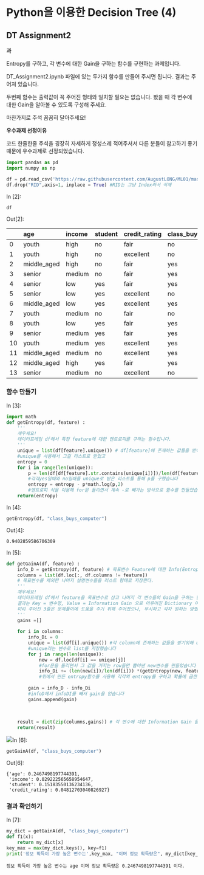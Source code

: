 # Python을 이용한 Decision Tree \(4\)

## DT Assignment2

**과**

Entropy를 구하고, 각 변수에 대한 Gain을 구하는 함수를 구현하는 과제입니다.

DT\_Assignment2.ipynb 파일에 있는 두가지 함수를 만들어 주시면 됩니다. 결과는 주어져 있습니다.

두번째 함수는 출력값이 꼭 주어진 형태와 일치할 필요는 없습니다. 봤을 때 각 변수에 대한 Gain을 알아볼 수 있도록 구성해 주세요.

마찬가지로 주석 꼼꼼히 달아주세요!



**우수과제 선정이유**

코드 한줄한줄 주석을 굉장히 자세하게 정성스레 적어주셔서 다른 분들이 참고하기 좋기 때문에 우수과제로 선정되었습니다.



```python
import pandas as pd 
import numpy as np

df = pd.read_csv('https://raw.githubusercontent.com/AugustLONG/ML01/master/01decisiontree/AllElectronics.csv')
df.drop("RID",axis=1, inplace = True) #RID는 그냥 Index라서 삭제
```

In \[2\]:

```text
df
```

Out\[2\]:

|  | age | income | student | credit\_rating | class\_buys\_computer |
| :--- | :--- | :--- | :--- | :--- | :--- |
| 0 | youth | high | no | fair | no |
| 1 | youth | high | no | excellent | no |
| 2 | middle\_aged | high | no | fair | yes |
| 3 | senior | medium | no | fair | yes |
| 4 | senior | low | yes | fair | yes |
| 5 | senior | low | yes | excellent | no |
| 6 | middle\_aged | low | yes | excellent | yes |
| 7 | youth | medium | no | fair | no |
| 8 | youth | low | yes | fair | yes |
| 9 | senior | medium | yes | fair | yes |
| 10 | youth | medium | yes | excellent | yes |
| 11 | middle\_aged | medium | no | excellent | yes |
| 12 | middle\_aged | high | yes | fair | yes |
| 13 | senior | medium | no | excellent | no |

### 함수 만들기 <a id="&#xD568;&#xC218;-&#xB9CC;&#xB4E4;&#xAE30;"></a>

In \[3\]:

```python
import math
def getEntropy(df, feature) :
    ''' 
    채우세요!
    데이터프레임 df에서 특정 feature에 대한 엔트로피를 구하는 함수입니다.
    '''
    unique = list(df[feature].unique()) # df[feature]에 존재하는 값들을 받아내기 위해
    #unique를 사용해서 그걸 리스트로 받았고
    entropy = 0
    for i in range(len(unique)):
        p = len(df[df[feature].str.contains(unique[i])])/len(df[feature])
        #각각yes일때와 no일때를 unique로 받은 리스트를 통해 p를 구했습니다
        entropy = entropy - p*math.log(p,2)
        #엔트로피 식을 이용해 for문 돌리면서 계속 -로 빼가는 방식으로 함수를 만들었습니다
    return(entropy)
```

In \[4\]:

```python
getEntropy(df, "class_buys_computer")
```

Out\[4\]:

```text
0.9402859586706309
```

In \[5\]:

```python
def getGainA(df, feature) :
    info_D = getEntropy(df, feature) # 목표변수 Feature에 대한 Info(Entropy)를 구한다.
    columns = list(df.loc[:, df.columns != feature])
    # 목표변수를 제외한 나머지 설명변수들을 리스트 형태로 저장한다.
    ''' 
    채우세요!
    데이터프레임 df에서 feature을 목표변수로 삼고 나머지 각 변수들의 Gain을 구하는 함수입니다.
    결과는 Key = 변수명, Value = Information Gain 으로 이루어진 Dictionary 여야 합니다.
    미리 주어진 3줄은 문제풀이에 도움을 주기 위해 주어졌으나, 무시하고 각자 원하는 방법으로 풀으셔도 전혀 무방합니다.
    '''
    gains =[]
    
    for i in columns:
        info_Di = 0
        unique = list(df[i].unique()) #각 column에 존재하는 값들을 받기위해 unique함수를 사용했고
        #unique라는 변수로 list를 저장했습니다
        for j in range(len(unique)):
            new = df.loc[df[i] == unique[j]]
            #for문을 돌리면서 그 값을 가지는 row들만 뽑아낸 new변수를 만들었습니다
            info_Di += (len(new[i])/len(df[i])) *(getEntropy(new, feature))
            #위에서 만든 entropy함수를 사용해 각각의 entropy를 구하고 확률에 곱한걸 더해서 info_di값을 구합니다
        
        gain = info_D - info_Di
        #infoD에서 infoDI를 빼서 gain을 얻습니다
        gains.append(gain)
        
        
        
    result = dict(zip(columns,gains)) # 각 변수에 대한 Information Gain 을 Dictionary 형태로 저장한다.
    return(result)
```

![](1.png)In \[6\]:

```python
getGainA(df, "class_buys_computer")
```

Out\[6\]:

```text
{'age': 0.2467498197744391,
 'income': 0.029222565658954647,
 'student': 0.15183550136234136,
 'credit_rating': 0.04812703040826927}
```

### 결과 확인하기 <a id="&#xACB0;&#xACFC;-&#xD655;&#xC778;&#xD558;&#xAE30;"></a>

In \[7\]:

```python
my_dict = getGainA(df, "class_buys_computer")
def f1(x):
    return my_dict[x]
key_max = max(my_dict.keys(), key=f1)
print('정보 획득이 가장 높은 변수는',key_max, "이며 정보 획득량은", my_dict[key_max], "이다.")
```

```text
정보 획득이 가장 높은 변수는 age 이며 정보 획득량은 0.2467498197744391 이다.
```

